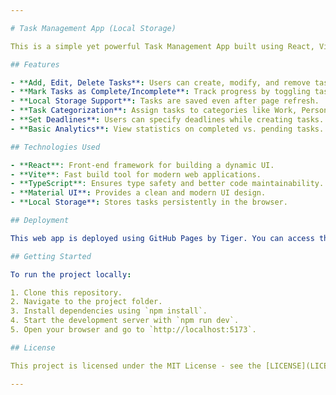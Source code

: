 ```yaml
---

# Task Management App (Local Storage)

This is a simple yet powerful Task Management App built using React, Vite, and TypeScript. It allows users to manage their tasks efficiently with features like task categorization, deadlines, and local storage persistence.

## Features

- **Add, Edit, Delete Tasks**: Users can create, modify, and remove tasks easily.
- **Mark Tasks as Complete/Incomplete**: Track progress by toggling task status.
- **Local Storage Support**: Tasks are saved even after page refresh.
- **Task Categorization**: Assign tasks to categories like Work, Personal, or Other.
- **Set Deadlines**: Users can specify deadlines while creating tasks.
- **Basic Analytics**: View statistics on completed vs. pending tasks.

## Technologies Used

- **React**: Front-end framework for building a dynamic UI.
- **Vite**: Fast build tool for modern web applications.
- **TypeScript**: Ensures type safety and better code maintainability.
- **Material UI**: Provides a clean and modern UI design.
- **Local Storage**: Stores tasks persistently in the browser.

## Deployment

This web app is deployed using GitHub Pages by Tiger. You can access the live version here: [Task Management App](https://surajprojects.github.io/task-management-app)

## Getting Started

To run the project locally:

1. Clone this repository.
2. Navigate to the project folder.
3. Install dependencies using `npm install`.
4. Start the development server with `npm run dev`.
5. Open your browser and go to `http://localhost:5173`.

## License

This project is licensed under the MIT License - see the [LICENSE](LICENSE) file for details.

---
```


